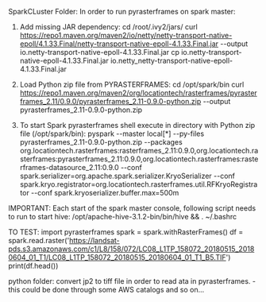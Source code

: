 SparkCLuster Folder:
In order to run pyrasterframes on spark master:

1. Add missing JAR dependency:
   cd /root/.ivy2/jars/
   curl https://repo1.maven.org/maven2/io/netty/netty-transport-native-epoll/4.1.33.Final/netty-transport-native-epoll-4.1.33.Final.jar --output io.netty-transport-native-epoll-4.1.33.Final.jar
   cp io.netty-transport-native-epoll-4.1.33.Final.jar io.netty_netty-transport-native-epoll-4.1.33.Final.jar

2. Load Python zip file from PYRASTERFRAMES:
   cd /opt/spark/bin
   curl https://repo1.maven.org/maven2/org/locationtech/rasterframes/pyrasterframes_2.11/0.9.0/pyrasterframes_2.11-0.9.0-python.zip --output pyrasterframes_2.11-0.9.0-python.zip

3. To start Spark pyrasterframes shell execute in directory with Python zip file (/opt/spark/bin):
   pyspark --master local[*] --py-files pyrasterframes_2.11-0.9.0-python.zip --packages org.locationtech.rasterframes:rasterframes_2.11:0.9.0,org.locationtech.rasterframes:pyrasterframes_2.11:0.9.0,org.locationtech.rasterframes:rasterframes-datasource_2.11:0.9.0 --conf spark.serializer=org.apache.spark.serializer.KryoSerializer --conf spark.kryo.registrator=org.locationtech.rasterframes.util.RFKryoRegistrator --conf spark.kryoserializer.buffer.max=500m

IMPORTANT: Each start of the spark master console, following script needs to run to start hive:
/opt/apache-hive-3.1.2-bin/bin/hive &&
. ~/.bashrc

TO TEST:
import pyrasterframes
spark = spark.withRasterFrames()
df = spark.read.raster('https://landsat-pds.s3.amazonaws.com/c1/L8/158/072/LC08_L1TP_158072_20180515_20180604_01_T1/LC08_L1TP_158072_20180515_20180604_01_T1_B5.TIF')
print(df.head())

python folder:
convert jp2 to tiff file in order to read ata in pyrasterframes. - this could be done through some AWS catalogs and so on...
